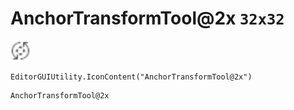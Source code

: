 # AnchorTransformTool@2x `32x32`
<img src="/img/AnchorTransformTool.png" width=32 height=32>

``` CSharp
EditorGUIUtility.IconContent("AnchorTransformTool@2x")
```
```
AnchorTransformTool@2x
```
